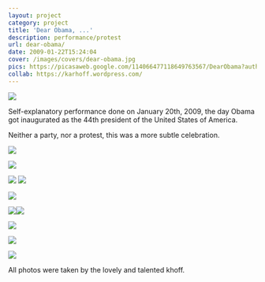 ```yaml
---
layout: project
category: project
title: 'Dear Obama, ...'
description: performance/protest
url: dear-obama/
date: 2009-01-22T15:24:04
cover: /images/covers/dear-obama.jpg
pics: https://picasaweb.google.com/114066477118649763567/DearObama?authkey=Gv1sRgCOv-s7ut4tbnaw
collab: https://karhoff.wordpress.com/
---
```

![](/images/projects/dear-obama/dear05.jpg)

Self-explanatory performance done on January 20th, 2009, the day Obama got inaugurated as the 44th president of the United States of America.

Neither a party, nor a protest, this was a more subtle celebration.

![](/images/projects/dear-obama/dear03.jpg)

![](/images/projects/dear-obama/dear11.jpg)

![](/images/projects/dear-obama/dear13.jpg) ![](/images/projects/dear-obama/dear19.jpg)

![](/images/projects/dear-obama/dear20.jpg)

![](/images/projects/dear-obama/dear21.jpg)![](/images/projects/dear-obama/dear22.jpg)

![](/images/projects/dear-obama/dear23.jpg)

![](/images/projects/dear-obama/dear34.jpg)

![](/images/projects/dear-obama/dear36.jpg)

All photos were taken by the lovely and talented khoff.
